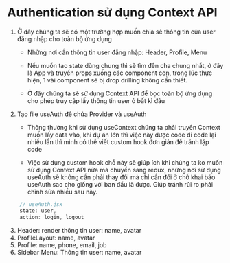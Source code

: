 # Authentication sử dụng Context API

1. Ở đây chúng ta sẽ có một trường hợp muốn chia sẻ thông tin của user đăng nhập cho toàn bộ ứng dụng

    - Những nơi cần thông tin user đăng nhập: Header, Profile, Menu

    - Nếu muốn tạo state dùng chung thì sẽ tìm đến cha chung nhất, ở đây là App và truyền props xuống các component con, trong lúc thực hiện, 1 vài component sẽ bị drop drilling không cần thiết.

    - Ở đây chúng ta sẽ sử dụng Context API để bọc toàn bộ ứng dụng cho phép truy cập lấy thông tin user ở bất kì đâu

2. Tạo file useAuth để chứa Provider và useAuth

    - Thông thường khi sử dụng useContext chúng ta phải truyền Context muốn lấy data vào, khi dự án lớn thì việc này được code đi code lại nhiều lần thì mình có thể viết custom hook đơn giản để tránh lặp code

    - Việc sử dụng custom hook chỗ này sẽ giúp ích khi chúng ta ko muốn sử dụng Context API nữa mà chuyển sang redux, những nơi sử dụng useAuth sẽ không cần phải thay đổi mà chỉ cần đổi ở chỗ khai báo useAuth sao cho giống với ban đầu là được. Giúp tránh rủi ro phải chỉnh sửa nhiều sau này.


```jsx
    // useAuth.jsx
    state: user, 
    action: login, logout
```

3. Header: render thông tin user: name, avatar
4. ProfileLayout: name, avatar
5. Profile: name, phone, email, job
7. Sidebar Menu: Thông tin user: name, avatar



